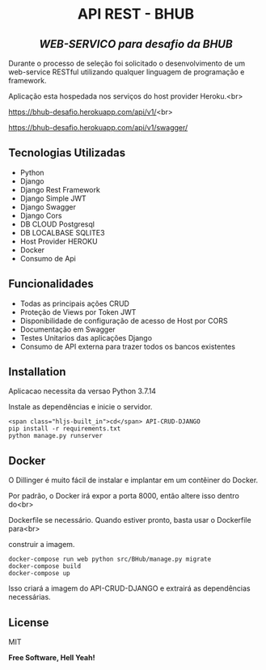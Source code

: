 <h1 align="center" class="code-line" data-line-start=0 data-line-end=1 ><a id="API_REST__BHUB_0"></a>API REST - BHUB</h1>
<h2 align="center" class="code-line" data-line-start=1 data-line-end=2 ><a id="_WEBSERVICO_para_desafio_da_BHUB__1"></a><em>WEB-SERVICO para desafio da BHUB</em></h2>
<p class="has-line-data" data-line-start="4" data-line-end="5">Durante o processo de seleção foi solicitado o desenvolvimento de um web-service RESTful utilizando qualquer linguagem de programação e framework.</p>
<p class="has-line-data" data-line-start="6" data-line-end="7">Aplicação esta hospedada nos serviços do host provider Heroku.&lt;br&gt;</p>
<p class="has-line-data" data-line-start="8" data-line-end="9"><a href="https://bhub-desafio.herokuapp.com/api/v1/">https://bhub-desafio.herokuapp.com/api/v1/</a>&lt;br&gt;</p>
<p class="has-line-data" data-line-start="10" data-line-end="11"><a href="https://bhub-desafio.herokuapp.com/api/v1/swagger/">https://bhub-desafio.herokuapp.com/api/v1/swagger/</a></p>
<h2 class="code-line" data-line-start=12 data-line-end=13 ><a id="Tecnologias_Utilizadas_12"></a>Tecnologias Utilizadas</h2>
<ul>
<li class="has-line-data" data-line-start="14" data-line-end="15">Python</li>
<li class="has-line-data" data-line-start="15" data-line-end="16">Django</li>
<li class="has-line-data" data-line-start="16" data-line-end="17">Django Rest Framework</li>
<li class="has-line-data" data-line-start="17" data-line-end="18">Django Simple JWT</li>
<li class="has-line-data" data-line-start="18" data-line-end="19">Django Swagger</li>
<li class="has-line-data" data-line-start="19" data-line-end="20">Django Cors</li>
<li class="has-line-data" data-line-start="20" data-line-end="21">DB CLOUD Postgresql</li>
<li class="has-line-data" data-line-start="21" data-line-end="22">DB LOCALBASE SQLITE3</li>
<li class="has-line-data" data-line-start="22" data-line-end="23">Host Provider HEROKU</li>
<li class="has-line-data" data-line-start="23" data-line-end="24">Docker</li>
<li class="has-line-data" data-line-start="24" data-line-end="26">Consumo de Api</li>
</ul>
<h2 class="code-line" data-line-start=26 data-line-end=27 ><a id="Funcionalidades_26"></a>Funcionalidades</h2>
<ul>
<li class="has-line-data" data-line-start="28" data-line-end="29">Todas as principais ações CRUD</li>
<li class="has-line-data" data-line-start="29" data-line-end="30">Proteção de Views por Token JWT</li>
<li class="has-line-data" data-line-start="30" data-line-end="31">Disponibilidade de configuração de acesso de Host por CORS</li>
<li class="has-line-data" data-line-start="31" data-line-end="32">Documentação em Swagger</li>
<li class="has-line-data" data-line-start="32" data-line-end="33">Testes Unitarios das aplicações Django</li>
<li class="has-line-data" data-line-start="33" data-line-end="35">Consumo de API externa para trazer todos os bancos existentes</li>
</ul>
<h2 class="code-line" data-line-start=35 data-line-end=36 ><a id="Installation_35"></a>Installation</h2>
<p class="has-line-data" data-line-start="37" data-line-end="38">Aplicacao necessita da versao Python 3.7.14</p>
<p class="has-line-data" data-line-start="39" data-line-end="40">Instale as dependências e inicie o servidor.</p>
<pre><code class="has-line-data" data-line-start="42" data-line-end="46">&lt;span class=&quot;hljs-built_in&quot;&gt;cd&lt;/span&gt; API-CRUD-DJANGO
pip install -r requirements.txt
python manage.py runserver
</code></pre>
<h2 class="code-line" data-line-start=47 data-line-end=48 ><a id="Docker_47"></a>Docker</h2>
<p class="has-line-data" data-line-start="49" data-line-end="50">O Dillinger é muito fácil de instalar e implantar em um contêiner do Docker.</p>
<p class="has-line-data" data-line-start="51" data-line-end="52">Por padrão, o Docker irá expor a porta 8000, então altere isso dentro do&lt;br&gt;</p>
<p class="has-line-data" data-line-start="53" data-line-end="54">Dockerfile se necessário. Quando estiver pronto, basta usar o Dockerfile para&lt;br&gt;</p>
<p class="has-line-data" data-line-start="55" data-line-end="56">construir a imagem.</p>
<pre><code class="has-line-data" data-line-start="58" data-line-end="62">docker-compose run web python src/BHub/manage.py migrate
docker-compose build
docker-compose up
</code></pre>
<p class="has-line-data" data-line-start="63" data-line-end="64">Isso criará a imagem do API-CRUD-DJANGO e extrairá as dependências necessárias.</p>
<h2 class="code-line" data-line-start=65 data-line-end=66 ><a id="License_65"></a>License</h2>
<p class="has-line-data" data-line-start="67" data-line-end="68">MIT</p>
<p class="has-line-data" data-line-start="69" data-line-end="70"><strong>Free Software, Hell Yeah!</strong></p>